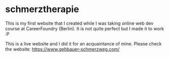 # schmerztherapie


This is my first website that I created while I was taking online web dev course at CareerFoundry (Berlin). It is not quite perfect but I made it to work :P


This is a live website and I did it for an acquaintance of mine. Please check the website: https://www.gehbauer-schmerzweg.com/
